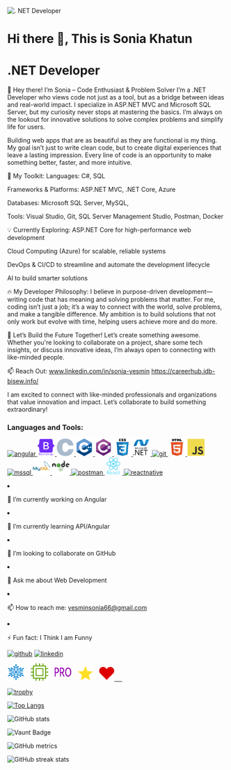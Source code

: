 ![. NET Developer](https://media.licdn.com/dms/image/v2/D4E16AQHzX3j5kf1TZA/profile-displaybackgroundimage-shrink_350_1400/profile-displaybackgroundimage-shrink_350_1400/0/1736527517850?e=1756339200&v=beta&t=lQv5PQDrglPCmn6X91lNW27JRj4SirHODdAlGjLVYfg)

# Hi there 👋, This is Sonia Khatun
# .NET Developer

🌟 Hey there! I’m Sonia – Code Enthusiast & Problem Solver
I’m a .NET Developer who views code not just as a tool, but as a bridge between ideas and real-world impact. I specialize in ASP.NET MVC and Microsoft SQL Server, but my curiosity never stops at mastering the basics. I’m always on the lookout for innovative solutions to solve complex problems and simplify life for users.

Building web apps that are as beautiful as they are functional is my thing. My goal isn’t just to write clean code, but to create digital experiences that leave a lasting impression. Every line of code is an opportunity to make something better, faster, and more intuitive.

🔧 My Toolkit:
Languages: C#, SQL

Frameworks & Platforms: ASP.NET MVC, .NET Core, Azure

Databases: Microsoft SQL Server, MySQL, 

Tools: Visual Studio, Git, SQL Server Management Studio, Postman, Docker

💡 Currently Exploring:
ASP.NET Core for high-performance web development

Cloud Computing (Azure) for scalable, reliable systems

DevOps & CI/CD to streamline and automate the development lifecycle

 AI to build smarter solutions

🔥 My Developer Philosophy:
I believe in purpose-driven development—writing code that has meaning and solving problems that matter. For me, coding isn’t just a job; it’s a way to connect with the world, solve problems, and make a tangible difference. My ambition is to build solutions that not only work but evolve with time, helping users achieve more and do more.

🚀 Let’s Build the Future Together!
Let’s create something awesome. Whether you're looking to collaborate on a project, share some tech insights, or discuss innovative ideas, I’m always open to connecting with like-minded people.

📫 Reach Out:
www.linkedin.com/in/sonia-yesmin
https://careerhub.idb-bisew.info/








I am excited to connect with like-minded professionals and organizations that value innovation and impact. Let’s collaborate to build something extraordinary!


<h3 align="left">Languages and Tools:</h3>
<p align="left"> <a href="https://angular.io" target="_blank" rel="noreferrer"> <img src="https://angular.io/assets/images/logos/angular/angular.svg" alt="angular" width="40" height="40"/> </a> <a href="https://getbootstrap.com" target="_blank" rel="noreferrer"> <img src="https://raw.githubusercontent.com/devicons/devicon/master/icons/bootstrap/bootstrap-plain-wordmark.svg" alt="bootstrap" width="40" height="40"/> </a> <a href="https://www.cprogramming.com/" target="_blank" rel="noreferrer"> <img src="https://raw.githubusercontent.com/devicons/devicon/master/icons/c/c-original.svg" alt="c" width="40" height="40"/> </a> <a href="https://www.w3schools.com/cpp/" target="_blank" rel="noreferrer"> <img src="https://raw.githubusercontent.com/devicons/devicon/master/icons/cplusplus/cplusplus-original.svg" alt="cplusplus" width="40" height="40"/> </a> <a href="https://www.w3schools.com/cs/" target="_blank" rel="noreferrer"> <img src="https://raw.githubusercontent.com/devicons/devicon/master/icons/csharp/csharp-original.svg" alt="csharp" width="40" height="40"/> </a> <a href="https://www.w3schools.com/css/" target="_blank" rel="noreferrer"> <img src="https://raw.githubusercontent.com/devicons/devicon/master/icons/css3/css3-original-wordmark.svg" alt="css3" width="40" height="40"/> </a> <a href="https://dotnet.microsoft.com/" target="_blank" rel="noreferrer"> <img src="https://raw.githubusercontent.com/devicons/devicon/master/icons/dot-net/dot-net-original-wordmark.svg" alt="dotnet" width="40" height="40"/> </a> <a href="https://git-scm.com/" target="_blank" rel="noreferrer"> <img src="https://www.vectorlogo.zone/logos/git-scm/git-scm-icon.svg" alt="git" width="40" height="40"/> </a> <a href="https://www.w3.org/html/" target="_blank" rel="noreferrer"> <img src="https://raw.githubusercontent.com/devicons/devicon/master/icons/html5/html5-original-wordmark.svg" alt="html5" width="40" height="40"/> </a> <a href="https://developer.mozilla.org/en-US/docs/Web/JavaScript" target="_blank" rel="noreferrer"> <img src="https://raw.githubusercontent.com/devicons/devicon/master/icons/javascript/javascript-original.svg" alt="javascript" width="40" height="40"/> </a> <a href="https://www.microsoft.com/en-us/sql-server" target="_blank" rel="noreferrer"> <img src="https://www.svgrepo.com/show/303229/microsoft-sql-server-logo.svg" alt="mssql" width="40" height="40"/> </a> <a href="https://www.mysql.com/" target="_blank" rel="noreferrer"> <img src="https://raw.githubusercontent.com/devicons/devicon/master/icons/mysql/mysql-original-wordmark.svg" alt="mysql" width="40" height="40"/> </a> <a href="https://nodejs.org" target="_blank" rel="noreferrer"> <img src="https://raw.githubusercontent.com/devicons/devicon/master/icons/nodejs/nodejs-original-wordmark.svg" alt="nodejs" width="40" height="40"/> </a> <a href="https://postman.com" target="_blank" rel="noreferrer"> <img src="https://www.vectorlogo.zone/logos/getpostman/getpostman-icon.svg" alt="postman" width="40" height="40"/> </a> <a href="https://reactjs.org/" target="_blank" rel="noreferrer"> <img src="https://raw.githubusercontent.com/devicons/devicon/master/icons/react/react-original-wordmark.svg" alt="react" width="40" height="40"/> </a> <a href="https://reactnative.dev/" target="_blank" rel="noreferrer"> <img src="https://reactnative.dev/img/header_logo.svg" alt="reactnative" width="40" height="40"/> </a> </p
Skills:   REACT / MVC / HTML / CSS/C++/MySql/API/.NET/javascript/angular/nodejs/mssql/mysql/postman/git/R R Studio

- 🔭 I’m currently working on Angular 
- 🌱 I’m currently learning API/Angular 
- 👯 I’m looking to collaborate on GitHub 
- 💬 Ask me about Web Development 
- 📫 How to reach me: yesminsonia66@gmail.com 
- ⚡ Fun fact: I Think I am Funny 

  [<img src='https://cdn.jsdelivr.net/npm/simple-icons@3.0.1/icons/github.svg' alt='github' height='40'>](https://github.com/Sonia66Hub)  [<img src='https://cdn.jsdelivr.net/npm/simple-icons@3.0.1/icons/linkedin.svg' alt='linkedin' height='40'>](https://www.linkedin.com/in/www.linkedin.com/in/sonia-yesmin/)  

<a href='https://archiveprogram.github.com/'><img src='https://raw.githubusercontent.com/acervenky/animated-github-badges/master/assets/acbadge.gif' width='40' height='40'></a> <a href='https://docs.github.com/en/developers'><img src='https://raw.githubusercontent.com/acervenky/animated-github-badges/master/assets/devbadge.gif' width='40' height='40'></a> <a href='https://github.com/pricing'><img src='https://raw.githubusercontent.com/acervenky/animated-github-badges/master/assets/pro.gif' width='40' height='40'></a> <a href='https://stars.github.com/'><img src='https://raw.githubusercontent.com/acervenky/animated-github-badges/master/assets/starbadge.gif' width='35' height='35'></a> <a href='https://docs.github.com/en/github/supporting-the-open-source-community-with-github-sponsors'><img src='https://raw.githubusercontent.com/acervenky/animated-github-badges/master/assets/sponsorbadge.gif' width='35' height='35'> 
 

[![trophy](https://github-profile-trophy.vercel.app/?username=sonia66hub)](https://github.com/ryo-ma/github-profile-trophy)

[![Top Langs](https://github-readme-stats.vercel.app/api/top-langs/?username=sonia66hub)](https://github.com/anuraghazra/github-readme-stats)

![GitHub stats](https://github-readme-stats.vercel.app/api?username=sonia66hub&show_icons=true&count_private=true)  

![Vaunt Badge](https://api.vaunt.dev/v1/github/entities/sonia66hub/contributions?format=svg&private=true)  

![GitHub metrics](https://metrics.lecoq.io/sonia66hub)  

![GitHub streak stats](https://streak-stats.demolab.com/?user=sonia66hub)  













